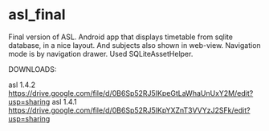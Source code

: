 asl_final
=========

Final version of ASL. Android app that displays timetable from sqlite database, in a nice layout. And subjects also shown in web-view. Navigation mode is by navigation drawer. Used SQLiteAssetHelper.

DOWNLOADS:
 
 asl 1.4.2 https://drive.google.com/file/d/0B6Sp52RJ5IKpeGtLaWhaUnUxY2M/edit?usp=sharing
 asl 1.4.1 https://drive.google.com/file/d/0B6Sp52RJ5IKpYXZnT3VVYzJ2SFk/edit?usp=sharing
 



